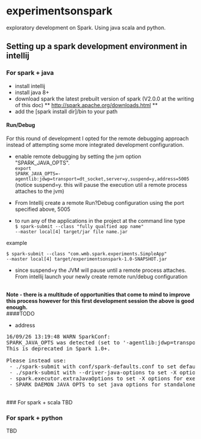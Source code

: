 # experimentsonspark
exploratory development on Spark. Using java scala and python.

## Setting up a spark development environment in intellij

### For spark + java
* install intellij
* install java 8+
* download spark the latest prebuilt version of spark (V2.0.0 at the writing of this doc)
** http://spark.apache.org/downloads.html **
* add the [spark install dir]/bin to your path

#### Run/Debug
For this round of development I opted for the remote debugging approach instead of attempting some 
more integrated development configuration. 

* enable remote debugging by setting the jvm option "SPARK_JAVA_OPTS". <br>
<code>export SPARK_JAVA_OPTS=-agentlib:jdwp=transport=dt_socket,server=y,suspend=y,address=5005</code>
<br>(notice suspend=y. this will pause the execution util a remote process attaches to the jvm)

* From Intellij create a remote Run?Debug configuration using the port specified above, 5005
* to run any of the applications in the project at the command line type <br>
<code>$ spark-submit --class "fully qualfied app name"  --master local[4] target/jar file name.jar</code> <br>

example<br>

<code>$ spark-submit --class "com.wmb.spark.experiments.SimpleApp"  --master local[4] target/experimentsonspark-1.0-SNAPSHOT.jar</code>

* since suspend=y the JVM will pause until a remote process attaches. From intellij launch your newly create remote run/debug configuration

<br><b>Note - there is a multitude of opportunities that come to mind to improve this process however for this first development session the above is good enough.</b>
<br>
####TODO
* address<br>
<pre>16/09/26 13:19:48 WARN SparkConf: 
SPARK_JAVA_OPTS was detected (set to '-agentlib:jdwp=transport=dt_socket,server=y,suspend=y,address=5005').
This is deprecated in Spark 1.0+.

Please instead use:
 - ./spark-submit with conf/spark-defaults.conf to set defaults for an application
 - ./spark-submit with --driver-java-options to set -X options for a driver
 - spark.executor.extraJavaOptions to set -X options for executors
 - SPARK_DAEMON_JAVA_OPTS to set java options for standalone daemons (master or worker)
</pre>
<br>
### For spark + scala
TBD

### For spark + python
TBD

